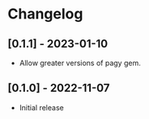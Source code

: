 # Changelog

## [0.1.1] - 2023-01-10

- Allow greater versions of pagy gem.

## [0.1.0] - 2022-11-07

- Initial release
